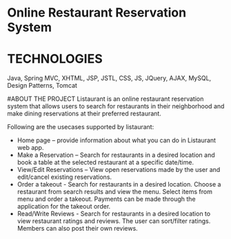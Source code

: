 # Online Restaurant Reservation System


# TECHNOLOGIES
Java, Spring MVC, XHTML, JSP, JSTL, CSS, JS, JQuery, AJAX, MySQL, Design Patterns, Tomcat

#ABOUT THE PROJECT
Listaurant is an online restaurant reservation system that allows users to search for restaurants 
in their neighborhood and make dining reservations at their preferred restaurant.

Following are the usecases supported by listaurant:
* Home page – provide information about what you can do in Listaurant web app.
* Make a Reservation – Search for restaurants in a desired location and book a table at the selected restaurant at a specific date/time. 
* View/Edit Reservations – View open reservations made by the user and edit/cancel existing reservations. 
* Order a takeout - Search for restaurants in a desired location. Choose a restaurant from search results 
and view the menu. Select items from menu and order a takeout. Payments can be made through the application for the takeout order.
* Read/Write Reviews - Search for restaurants in a desired location to view restaurant ratings and reviews. 
The user can sort/filter ratings. Members can also post their own reviews.



